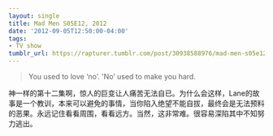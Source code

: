 ```yaml
---
layout: single
title: Mad Men S05E12, 2012
date: '2012-09-05T12:50:00-04:00'
tags:
- TV show
tumblr_url: https://rapturer.tumblr.com/post/30938588976/mad-men-s05e12-2012
---
```

> You used to love ‘no’. 'No’ used to make you hard.

神一样的第十二集啊，惊人的巨变让人痛苦无法自已。为什么会这样，Lane的故事是一个教训，本来可以避免的事情，当你陷入绝望不能自拔，最终会是无法预料的恶果。永远记住看看周围，看看远方。当然，这非常难。很容易深陷其中不知努力逃出。


